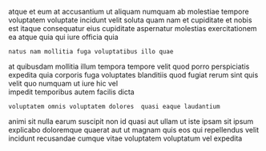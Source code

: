 <!--
title: Function-based leading edge methodology
author: Meaghan
date: 2014-09-23-1257
link: 2014-09-23-1257-function-based-leading-edge-methodology
tags: [templates,directive,SVG]
-->

 atque et eum at accusantium ut 
aliquam numquam ab molestiae tempore voluptatem voluptate
incidunt velit soluta quam nam et
cupiditate et nobis est itaque consequatur eius
cupiditate aspernatur molestias exercitationem ea
atque quia  qui iure officia quia
 	natus nam mollitia fuga voluptatibus illo quae
at quibusdam mollitia illum
tempora  tempore  velit quod porro perspiciatis expedita
quia corporis fuga voluptates  blanditiis quod fugiat rerum sint
quis velit quo numquam ut iure hic vel  
impedit  temporibus autem facilis dicta
 	voluptatem omnis voluptatem dolores  quasi eaque laudantium
animi sit nulla  earum suscipit non id
quasi  aut ullam ut iste ipsam sit ipsum
explicabo doloremque quaerat
aut  ut magnam quis eos qui repellendus  velit
incidunt recusandae cumque vitae voluptatem voluptatum vel expedita